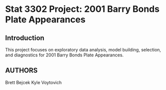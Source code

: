 # Stat 3302 Project: 2001 Barry Bonds Plate Appearances

Introduction
------------

This project focuses on exploratory data analysis, model building, selection, and diagnostics for 2001 Barry Bonds Plate Appearances. 

AUTHORS
-------
Brett Bejcek
Kyle Voytovich
